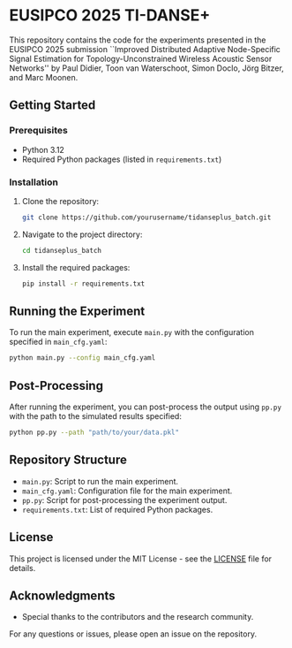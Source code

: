 # EUSIPCO 2025 TI-DANSE+

This repository contains the code for the experiments presented in the EUSIPCO 2025 submission ``Improved Distributed Adaptive Node-Specific Signal Estimation for Topology-Unconstrained Wireless Acoustic Sensor Networks'' by Paul Didier, Toon van Waterschoot, Simon Doclo, Jörg Bitzer, and Marc Moonen.

## Getting Started

### Prerequisites

- Python 3.12
- Required Python packages (listed in `requirements.txt`)

### Installation

1. Clone the repository:
    ```sh
    git clone https://github.com/yourusername/tidanseplus_batch.git
    ```
2. Navigate to the project directory:
    ```sh
    cd tidanseplus_batch
    ```
3. Install the required packages:
    ```sh
    pip install -r requirements.txt
    ```

## Running the Experiment

To run the main experiment, execute `main.py` with the configuration specified in `main_cfg.yaml`:

```sh
python main.py --config main_cfg.yaml
```

## Post-Processing

After running the experiment, you can post-process the output using `pp.py` with the path to the simulated results specified:

```sh
python pp.py --path "path/to/your/data.pkl"
```

## Repository Structure

- `main.py`: Script to run the main experiment.
- `main_cfg.yaml`: Configuration file for the main experiment.
- `pp.py`: Script for post-processing the experiment output.
- `requirements.txt`: List of required Python packages.

## License

This project is licensed under the MIT License - see the [LICENSE](LICENSE) file for details.

## Acknowledgments

- Special thanks to the contributors and the research community.

For any questions or issues, please open an issue on the repository.
